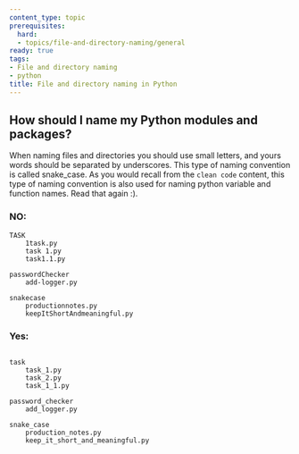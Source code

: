 ```yaml
---
content_type: topic
prerequisites:
  hard:
  - topics/file-and-directory-naming/general
ready: true
tags:
- File and directory naming
- python
title: File and directory naming in Python
---
```


## How should I name my Python modules and packages?

When naming files and directories you should use small letters, and yours words should be separated by underscores.
This type of naming convention is called snake_case. As you would recall from the `clean code` content, this type of
naming convention is also used for naming python variable and function names. Read that again :).


### NO:
```
TASK
    1task.py
    task 1.py
    task1.1.py
        
passwordChecker
    add-logger.py

snakecase
    productionnotes.py
    keepItShortAndmeaningful.py

```

### Yes:

```

task
    task_1.py
    task_2.py
    task_1_1.py

password_checker
    add_logger.py

snake_case
    production_notes.py
    keep_it_short_and_meaningful.py
    
```
